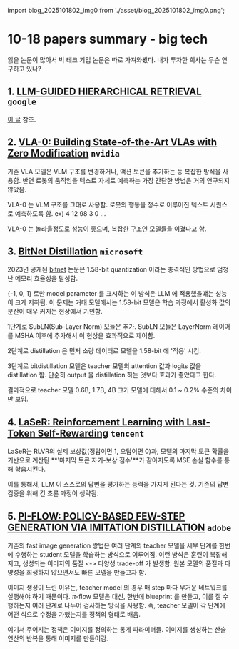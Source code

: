 
import blog_2025101802_img0 from './asset/blog_2025101802_img0.png';

# 10-18 papers summary - big tech

읽을 논문이 많아서 빅 테크 기업 논문은 따로 가져와봤다. 내가 투자한 회사는 무슨 연구하고 있나?

## 1. [LLM-GUIDED HIERARCHICAL RETRIEVAL](https://arxiv.org/pdf/2510.13217) `google`

[이 글](/docs/practice/retrieval/lattice.md) 참조.

## 2. [VLA-0: Building State-of-the-Art VLAs with Zero Modification](https://arxiv.org/pdf/2510.13054) `nvidia`

기존 VLA 모델은 VLM 구조를 변경하거나, 액션 토큰을 추가하는 등 복잡한 방식을 사용함. 반면 로봇의 움직임을 텍스트 자체로 예측하는 가장 간단한 방법은 거의 연구되지 않았음.

VLA-0 는 VLM 구조를 그대로 사용함. 로봇의 행동을 정수로 이루어진 텍스트 시퀀스로 예측하도록 함. ex) 4 12 98 3 0 ...

VLA-0 는 놀라울정도로 성능이 좋으며, 복잡한 구조인 모델들을 이겼다고 함. 

## 3. [BitNet Distillation](https://arxiv.org/pdf/2510.13998) `microsoft`

2023년 공개된 [bitnet](https://arxiv.org/pdf/2310.11453) 논문은 1.58-bit quantization 이라는 충격적인 방법으로 엄청난 메모리 효율성을 달성함.

{-1, 0, 1} 로만 model parameter 를 표시하는 이 방식은 LLM 에 적용했을떄는 성능이 크게 저하됨. 이 문제는 거대 모델에서는 1.58-bit 모델은 학습 과정에서 활성화 값의 분산이 매우 커지는 현상에서 기인함.

1단계로 SubLN(Sub-Layer Norm) 모듈은 추가. SubLN 모듈은 LayerNorm 레이어를 MSHA 이후에 추가해서 이 현상을 효과적으로 제어함.

2단계로 distillation 은 먼저 소량 데이터로 모델을 1.58-bit 에 '적응' 시킴. 

3단계로 bitdistillation 모델은 teacher 모델의 attention 값과 logits 값을 distillation 함. 단순히 output 을 distillation 하는 것보다 효과가 좋았다고 한다.

결과적으로 teacher 모델 0.6B, 1.7B, 4B 크기 모델에 대해서 0.1 ~ 0.2% 수준의 차이만 보임.

## 4. [LaSeR: Reinforcement Learning with Last-Token Self-Rewarding](https://arxiv.org/pdf/2510.14943) `tencent`

LaSeR는 RLVR의 실제 보상값(정답이면 1, 오답이면 0)과, 모델의 마지막 토큰 확률을 기반으로 계산된 **'마지막 토큰 자기-보상 점수'**가 같아지도록 MSE 손실 함수를 통해 학습시킨다.

이를 통해서, LLM 이 스스로의 답변을 평가하는 능력을 가지게 된다는 것. 기존의 답변 검증을 위해 긴 초론 과정이 생략됨.

## 5. [PI-FLOW: POLICY-BASED FEW-STEP GENERATION VIA IMITATION DISTILLATION](https://arxiv.org/pdf/2510.14974) `adobe`

기존의 fast image generation 방법은 여러 단계의 teacher 모델을 세부 단계를 한번에 수행하는 student 모델을 학습하는 방식으로 이루어짐. 이런 방식은 훈련이 복잡해지고, 생성되는 이미지의 품질 <-> 다양성 trade-off 가 발생함. 원본 모델의 품질과 다양성을 희생하지 않으면서도 빠른 모델을 만들고자 함.

이미지 생성이 느린 이유는, teacher model 의 경우 매 step 마다 무거운 네트워크를 실행해야 하기 때문이다. $\pi$-flow 모델은 대신, 한번에 blueprint 를 만들고, 이를 잘 수행하는지 여러 단계로 나누어 검사하는 방식을 사용함. 즉, teacher 모델이 각 단계에 어떤 식으로 수정을 가했는지를 정책의 형태로 배움.

여기서 주어지는 정책은 이미지를 정의하는 통계 파라미터들. 이미지를 생성하는 산술 연산의 반복을 통해 이미지를 만들어감.

